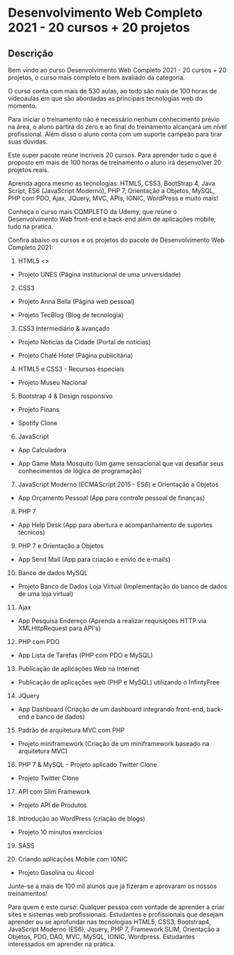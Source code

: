 <h1> Desenvolvimento Web Completo 2021 - 20 cursos + 20 projetos </h1>

 <h2> Descrição </h2>
Bem vindo ao curso Desenvolvimento Web Completo 2021 - 20 cursos + 20 projetos, o curso mais completo e bem avaliado da categoria.

O curso conta com mais de 530 aulas, ao todo são mais de 100 horas de videoaulas em que são abordadas as principais tecnologias web do momento.

Para iniciar o treinamento não é necessário nenhum conhecimento prévio na área, o aluno partirá do zero e ao final do treinamento alcançará um nível profissional. Além disso o aluno conta com um suporte campeão para tirar suas dúvidas.

Este super pacote reúne incríveis 20 cursos. Para aprender tudo o que é proposto em mais de 100 horas de treinamento o aluno irá desenvolver 20 projetos reais.

Aprenda agora mesmo as tecnologias: HTML5, CSS3, BootStrap 4, Java Script, ES6 (JavaScript Moderno), PHP 7, Orientação a Objetos, MySQL, PHP com PDO, Ajax, JQuery, MVC, APIs, IONIC, WordPress e muito mais! 

Conheça o curso mais COMPLETO da Udemy, que reúne o Desenvolvimento Web front-end e back-end além de aplicações mobile, tudo na pratica.



Confira abaixo os cursos e os projetos do pacote de Desenvolvimento Web Completo 2021:

1) HTML5 <>

- Projeto UNES (Página institucional de uma universidade)



2) CSS3

- Projeto Anna Bella (Página web pessoal)

- Projeto TecBlog (Blog de tecnologia)



3) CSS3 Intermediário & avançado

- Projeto Notícias da Cidade (Portal de notícias)

- Projeto Chalé Hotel (Página publicitária)



4) HTML5 e CSS3 - Recursos especiais

  - Projeto Museu Nacional



5) Bootstrap 4 & Design responsivo

- Projeto Finans

- Spotify Clone



6) JavaScript

- App Calculadora

- App Game Mata Mosquito (Um game sensacional que vai desafiar seus conhecimentos de lógica de programação)



7) JavaScript Moderno (ECMAScript 2015 - ES6) e Orientação a Objetos

- App Orçamento Pessoal (App para controle pessoal de finanças)



8) PHP 7

- App Help Desk (App para abertura e acompanhamento de suportes técnicos)



9) PHP 7 e Orientação a Objetos

- App Send Mail (App para criação e envio de e-mails)



10) Banco de dados MySQL

- Projeto Banco de Dados Loja Virtual (Implementação do banco de dados de uma loja virtual)



11) Ajax

- App Pesquisa Endereço (Aprenda a realizar requisições HTTP via XMLHttpRequest para API's)



12) PHP com PDO

- App Lista de Tarefas (PHP com PDO e MySQL)



13) Publicação de aplicações Web na Internet

  - Publicação de aplicações web (PHP e MySQL) utilizando o InfintyFree



14) JQuery

- App Dashboard (Criação de um dashboard integrando front-end, back-end e banco de dados)



15) Padrão de arquitetura MVC com PHP

- Projeto miniframework (Criação de um miniframework baseado na arquitetura MVC)



16) PHP 7 & MySQL - Projeto aplicado Twitter Clone

- Projeto Twitter Clone



17) API com Slim Framework

- Projeto API de Produtos



18) Introdução ao WordPress (criação de blogs)

- Projeto 10 minutos exercícios



19) SASS



20) Criando aplicações Mobile com IONIC
- Projeto Gasolina ou Álcool



Junte-se a mais de 100 mil alunos que já fizeram e aprovaram os nossos treinamentos!

Para quem é este curso:
Qualquer pessoa com vontade de aprender a criar sites e sistemas web profissionais.
Estudantes e profissionais que desejam aprender ou se aprofundar nas tecnologias HTML5, CSS3, Bootstrap4, JavaScript Moderno (ES6), Jquery, PHP 7, Framework SLIM, Orientação a Objetos, PDO, DAO, MVC, MySQL, IONIC, Wordpress.
Estudantes interessados em aprender na prática.
